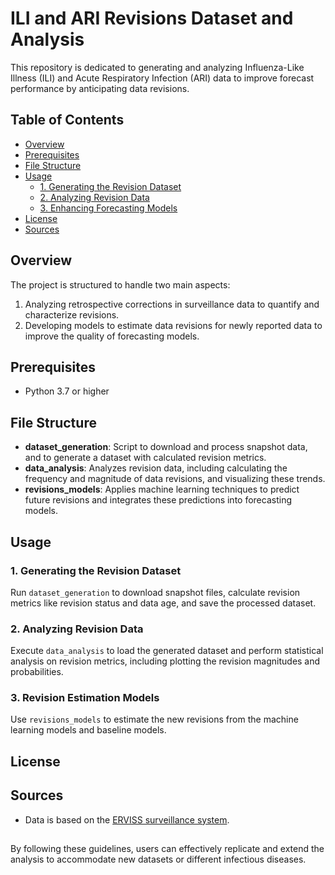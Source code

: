 # ILI and ARI Revisions Dataset and Analysis

This repository is dedicated to generating and analyzing Influenza-Like Illness (ILI) and Acute Respiratory Infection (ARI) data to improve forecast performance by anticipating data revisions.

## Table of Contents

- [Overview](#overview)
- [Prerequisites](#prerequisites)
- [File Structure](#file-structure)
- [Usage](#usage)
  - [1. Generating the Revision Dataset](#1-generating-the-revision-dataset)
  - [2. Analyzing Revision Data](#2-analyzing-revision-data)
  - [3. Enhancing Forecasting Models](#3-enhancing-forecasting-models)
- [License](#license)
- [Sources](#sources)

## Overview

The project is structured to handle two main aspects:
1. Analyzing retrospective corrections in surveillance data to quantify and characterize revisions.
2. Developing models to estimate data revisions for newly reported data to improve the quality of forecasting models.

## Prerequisites

- Python 3.7 or higher

## File Structure

- **dataset_generation**: Script to download and process snapshot data, and to generate a dataset with calculated revision metrics.
- **data_analysis**: Analyzes revision data, including calculating the frequency and magnitude of data revisions, and visualizing these trends.
- **revisions_models**: Applies machine learning techniques to predict future revisions and integrates these predictions into forecasting models.

## Usage

### 1. Generating the Revision Dataset

Run `dataset_generation` to download snapshot files, calculate revision metrics like revision status and data age, and save the processed dataset.

### 2. Analyzing Revision Data

Execute `data_analysis` to load the generated dataset and perform statistical analysis on revision metrics, including plotting the revision magnitudes and probabilities.

### 3. Revision Estimation Models

Use `revisions_models` to estimate the new revisions from the machine learning models and baseline models.


## License


## Sources

- Data is based on the [ERVISS surveillance system](https://erviss.org/).

##

By following these guidelines, users can effectively replicate and extend the analysis to accommodate new datasets or different infectious diseases.
